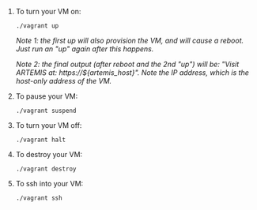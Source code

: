 1. To turn your VM on:
   ```
   ./vagrant up
   ```
   *Note 1: the first up will also provision the VM, and will cause a reboot. Just run an "up" again after this happens.*

   *Note 2: the final output (after reboot and the 2nd "up")  will be: "Visit ARTEMIS at: https://${artemis_host}". Note the IP address, which is the host-only address of the VM.*

2. To pause your VM:
   ```
   ./vagrant suspend
   ```
3. To turn your VM off:
   ```
   ./vagrant halt
   ```
4. To destroy your VM:
   ```
   ./vagrant destroy
   ```
5. To ssh into your VM:
   ```
   ./vagrant ssh
   ```
